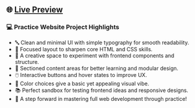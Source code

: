 ## 🌐 [Live Preview](https://shaktisinh0044.github.io/Practice-Project/)

### 💻 Practice Website Project Highlights

- 🔤 Clean and minimal UI with simple typography for smooth readability.  
- 🎯 Focused layout to sharpen core HTML and CSS skills.  
- 🧪 A creative space to experiment with frontend components and structure.  
- 🧱 Sectioned content areas for better learning and modular design.  
- 🖱️ Interactive buttons and hover states to improve UX.  
- 🌈 Color choices give a basic yet appealing visual vibe.  
- 📚 Perfect sandbox for testing frontend ideas and responsive designs.  
- 🚀 A step forward in mastering full web development through practice!
